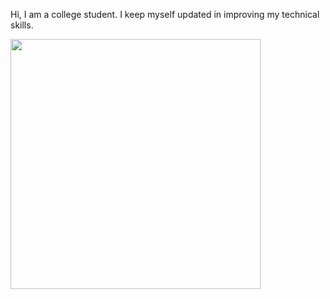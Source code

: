 Hi, I am a college student. I keep myself updated in improving my technical skills.

<img src="https://github-readme-streak-stats.herokuapp.com?user=saisooriyas&theme=tokyonight&hide_border=true&date_format=j%20M%5B%20Y%5D" width="400">
